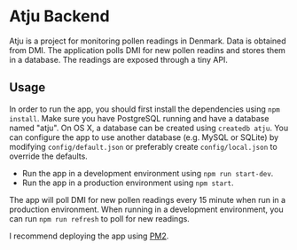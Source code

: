 # Atju Backend

Atju is a project for monitoring pollen readings in Denmark. Data is obtained from DMI. The application polls DMI for new pollen readins and stores them in a database. The readings are exposed through a tiny API.

## Usage

In order to run the app, you should first install the dependencies using `npm install`. Make sure you have PostgreSQL running and have a database named "atju". On OS X, a database can be created using `createdb atju`. You can configure the app to use another database (e.g. MySQL or SQLite) by modifying `config/default.json` or preferably create `config/local.json` to override the defaults.

- Run the app in a development environment using `npm run start-dev`.
- Run the app in a production environment using `npm start`.

The app will poll DMI for new pollen readings every 15 minute when run in a production environment. When running in a development environment, you can run `npm run refresh` to poll for new readings.

I recommend deploying the app using [PM2](https://github.com/Unitech/pm2).
